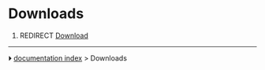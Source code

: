 # Downloads
1.  REDIRECT [Download](Download.md)



---
⏵ [documentation index](../README.md) > Downloads
